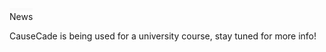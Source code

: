 <span style='border-top: 5px solid #fafafa'>
<span style='font-size: 14px'>News</span>
<p> CauseCade is being used for a university course, stay tuned for more info! </p>
</span>
